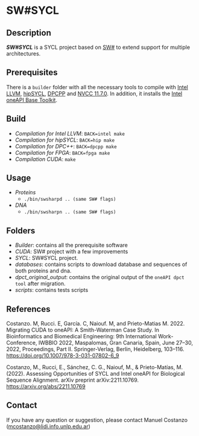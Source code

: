 # SW#SYCL

## Description
***SW#SYCL*** is a SYCL project based on [SW#](https://github.com/mkorpar/swsharp "SW#") to extend support for multiple architectures.

## Prerequisites
There is a `builder` folder with all the necessary tools to compile with [Intel LLVM](https://github.com/intel/llvm "Intel LLVM"), [hipSYCL](https://github.com/illuhad/hipSYCL "hipSYCL"), [DPCPP](https://www.intel.com/content/www/us/en/develop/documentation/oneapi-dpcpp-cpp-compiler-dev-guide-and-reference/top.html "DPCPP") and [NVCC 11.7.0](https://developer.nvidia.com/cuda-downloads "NVCC 11.7.0"). In addition, it installs the [Intel oneAPI Base Toolkit](https://www.intel.com/content/www/us/en/developer/tools/oneapi/toolkits.html#base-kit, "Intel oneAPI Base Toolkit").


## Build
- *Compilation for Intel LLVM*: `BACK=intel make`
- *Compilation for hipSYCL*: `BACK=hip make`
- *Compilation for DPC++*: `BACK=dpcpp make`
- *Compilation for FPGA*: `BACK=fpga make`
- *Compilation CUDA*: `make`

## Usage
- *Proteins*
	- `./bin/swsharpd .. (same SW# flags)`
- *DNA*
	- `./bin/swsharpn .. (same SW# flags)`


## Folders
- *Builder*: contains all the prerequisite software
- *CUDA*: SW# project with a few improvements
- *SYCL*: SW#SYCL project.
- *databases*: contains scripts to download database and sequences of both proteins and dna.
- *dpct_original_output*: contains the original output of the `oneAPI dpct tool` after migration.
- *scripts*: contains tests scripts

## References

Costanzo. M, Rucci. E, García. C, Naiouf. M, and Prieto-Matias M. 2022. Migrating CUDA to oneAPI: A Smith-Waterman Case Study. In Bioinformatics and Biomedical Engineering: 9th International Work-Conference, IWBBIO 2022, Maspalomas, Gran Canaria, Spain, June 27–30, 2022, Proceedings, Part II. Springer-Verlag, Berlin, Heidelberg, 103–116. https://doi.org/10.1007/978-3-031-07802-6_9

Costanzo, M., Rucci, E., Sánchez, C. G., Naiouf, M., & Prieto-Matías, M. (2022). Assessing Opportunities of SYCL and Intel oneAPI for Biological Sequence Alignment. arXiv preprint arXiv:2211.10769. https://arxiv.org/abs/2211.10769

## Contact
If you have any question or suggestion, please contact Manuel Costanzo (mcostanzo@lidi.info.unlp.edu.ar)

